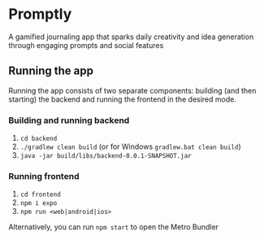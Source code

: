 # Promptly
A gamified journaling app that sparks daily creativity and idea generation through engaging prompts and social features

## Running the app
Running the app consists of two separate components: building (and then starting) the backend and running the frontend in the desired mode.

### Building and running backend
1. ```cd backend```
2. ```./gradlew clean build``` (or for Windows ```gradlew.bat clean build```)
3. ```java -jar build/libs/backend-0.0.1-SNAPSHOT.jar```

### Running frontend
1. ```cd frontend```
2. ```npm i expo```
3. ```npm run <web|android|ios>```

Alternatively, you can run `npm start` to open the Metro Bundler
